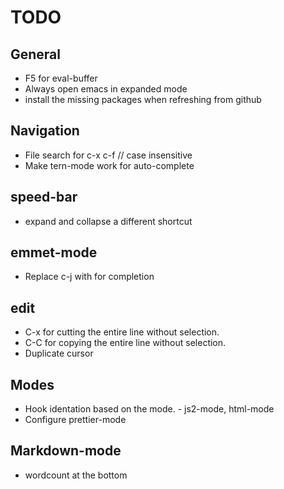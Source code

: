 # TODO

## General

* F5 for eval-buffer
* Always open emacs in expanded mode
* install the missing packages when refreshing from github

## Navigation

* File search for c-x c-f // case insensitive
* Make tern-mode work for auto-complete

## speed-bar

* expand and collapse a different shortcut

## emmet-mode

* Replace c-j with <tab> for completion

## edit

* C-x for cutting the entire line without selection.
* C-C for copying the entire line without selection.
* Duplicate cursor

## Modes

* Hook identation based on the mode. - js2-mode, html-mode
* Configure prettier-mode


## Markdown-mode

* wordcount at the bottom
